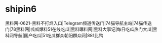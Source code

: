# shipin6
黑料网-0621-黑料不打烊入口|Telegram频道传送门|74猫导航主站|74猫传送门|78黑料网|呱呱爆料51在线吃瓜|黑料曝料网|黑料大事记|每日吃瓜热门大瓜|黑料网导航|国产吃瓜|51吃瓜群众朝阳群众网|881比鸭
